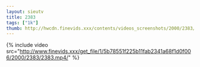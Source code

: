 ```yaml
--- 
layout: sieutv
title: 2383
tags: ["1k"]
thumb: http://hwcdn.finevids.xxx/contents/videos_screenshots/2000/2383/preview.mp4.jpg
---
```

{% include video src="http://www.finevids.xxx/get_file/1/5b78551f225b11fab2341a68f1d0f006/2000/2383/2383.mp4/" %} 
